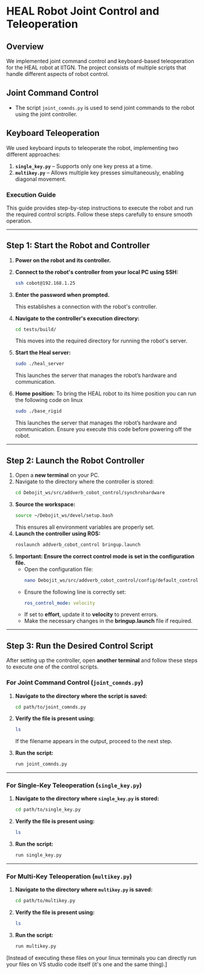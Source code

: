 # **HEAL Robot Joint Control and Teleoperation**  

## **Overview**  
We implemented joint command control and keyboard-based teleoperation for the HEAL robot at IITGN. The project consists of multiple scripts that handle different aspects of robot control.  

## **Joint Command Control**  
- The script `joint_comnds.py` is used to send joint commands to the robot using the joint controller.  

## **Keyboard Teleoperation**  
We used keyboard inputs to teleoperate the robot, implementing two different approaches:  
1. **`single_key.py`** – Supports only one key press at a time.  
2. **`multikey.py`** – Allows multiple key presses simultaneously, enabling diagonal movement.  

### **Execution Guide**  

This guide provides step-by-step instructions to execute the robot and run the required control scripts. Follow these steps carefully to ensure smooth operation.  

---

## **Step 1: Start the Robot and Controller**  

1. **Power on the robot and its controller.**  
2. **Connect to the robot's controller from your local PC using SSH:**  
   ```bash
   ssh cobot@192.168.1.25
   ```
3. **Enter the password when prompted.**  

   This establishes a connection with the robot's controller.  

4. **Navigate to the controller's execution directory:**  
   ```bash
   cd tests/build/
   ```
   This moves into the required directory for running the robot's server.  

5. **Start the Heal server:**  
   ```bash
   sudo ./heal_server
   ```
   This launches the server that manages the robot’s hardware and communication.  

6. **Home position:**
   To bring the HEAL robot to its hime position you can run the following code on linux
   ```bash
   sudo ./base_rigid
   ```
   This launches the server that manages the robot’s hardware and communication. Ensure you execute this code before powering off the robot.
---

## **Step 2: Launch the Robot Controller**  

1. Open a **new terminal** on your PC.  
2. Navigate to the directory where the controller is stored:  
   ```bash
   cd Debojit_ws/src/addverb_cobot_control/synchrohardware
   ```
3. **Source the workspace:**  
   ```bash
   source ~/Debojit_ws/devel/setup.bash
   ```
   This ensures all environment variables are properly set.  
4. **Launch the controller using ROS:**  
   ```bash
   roslaunch addverb_cobot_control bringup.launch
   ```
5. **Important: Ensure the correct control mode is set in the configuration file.**  
   - Open the configuration file:  
     ```bash
     nano Debojit_ws/src/addverb_cobot_control/config/default_control.yaml
     ```
   - Ensure the following line is correctly set:  
     ```yaml
     ros_control_mode: velocity
     ```
   - If set to **effort**, update it to **velocity** to prevent errors.  
   - Make the necessary changes in the **bringup.launch** file if required.  

---

## **Step 3: Run the Desired Control Script**  

After setting up the controller, open **another terminal** and follow these steps to execute one of the control scripts.  

### **For Joint Command Control (`joint_comnds.py`)**  

1. **Navigate to the directory where the script is saved:**  
   ```bash
   cd path/to/joint_comnds.py
   ```
2. **Verify the file is present using:**  
   ```bash
   ls
   ```
   If the filename appears in the output, proceed to the next step.  

3. **Run the script:**  
   ```bash
   run joint_comnds.py
   ```
---

### **For Single-Key Teleoperation (`single_key.py`)**  

1. **Navigate to the directory where `single_key.py` is stored:**  
   ```bash
   cd path/to/single_key.py
   ```
2. **Verify the file is present using:**  
   ```bash
   ls
   ```
3. **Run the script:**  
   ```bash
   run single_key.py
   ```

---

### **For Multi-Key Teleoperation (`multikey.py`)**  

1. **Navigate to the directory where `multikey.py` is saved:**  
   ```bash
   cd path/to/multikey.py
   ```
2. **Verify the file is present using:**  
   ```bash
   ls
   ```
3. **Run the script:**  
   ```bash
   run multikey.py
   ```
\[Instead of executing these files on your linux terminals you can directly run your files on VS studio code itself (it's one and the same thing).\]
